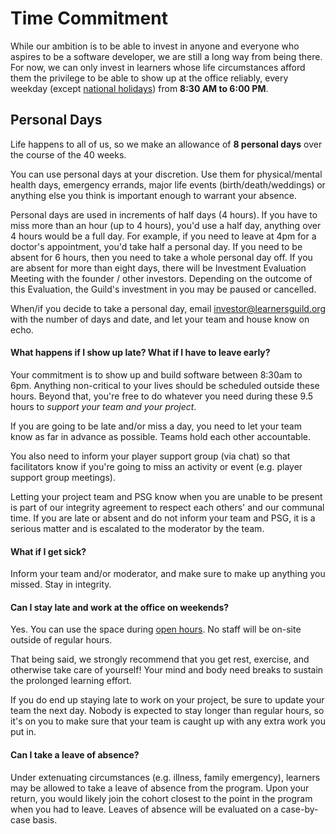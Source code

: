 # Time Commitment

While our ambition is to be able to invest in anyone and everyone who aspires to be a software developer, we are still a long way from being there. For now, we can only invest in learners whose life circumstances afford them the privilege to be able to show up at the office reliably, every weekday (except [national holidays][holiday-list]) from **8:30 AM to 6:00 PM**.

## Personal Days

Life happens to all of us, so we make an allowance of **8 personal days** over the course of the 40 weeks.

You can use personal days at your discretion. Use them for physical/mental health days, emergency errands, major life events (birth/death/weddings) or anything else you think is important enough to warrant your absence.

Personal days are used in increments of half days (4 hours). If you have to miss more than an hour (up to 4 hours), you'd use a half day, anything over 4 hours would be a full day. For example, if you need to leave at 4pm for a doctor's appointment, you'd take half a personal day. If you need to be absent for 6 hours, then you need to take a whole personal day off. If you are absent for more than eight days, there will be Investment Evaluation Meeting with the founder / other investors. Depending on the outcome of this Evaluation, the Guild's investment in you may be paused or cancelled.

When/if you decide to take a personal day, email [investor@learnersguild.org](mailto:investor@learnersguild.org) with the number of days and date, and let your team and house know on echo.


#### What happens if I show up late? What if I have to leave early?

Your commitment is to show up and build software between 8:30am to 6pm. Anything non-critical to your lives should be scheduled outside these hours. Beyond that, you're free to do whatever you need during these 9.5 hours to _support your team and your project_.

If you are going to be late and/or miss a day, you need to let your team know as far in advance as possible. Teams hold each other accountable.

You also need to inform your player support group (via chat) so that facilitators know if you're going to miss an activity or event (e.g. player support group meetings).

Letting your project team and PSG know when you are unable to be present is part of our integrity agreement to respect each others' and our communal time. If you are late or absent and do not inform your team and PSG, it is a serious matter and is escalated to the moderator by the team.

#### What if I get sick?

Inform your team and/or moderator, and make sure to make up anything you missed. Stay in integrity.

#### Can I stay late and work at the office on weekends?

Yes. You can use the space during [open hours][oak-building-hours]. No staff will be on-site outside of regular hours.

That being said, we strongly recommend that you get rest, exercise, and otherwise take care of yourself! Your mind and body need breaks to sustain the prolonged learning effort.

If you do end up staying late to work on your project, be sure to update your team the next day. Nobody is expected to stay longer than regular hours, so it's on you to make sure that your team is caught up with any extra work you put in.

#### Can I take a leave of absence?

Under extenuating circumstances (e.g. illness, family emergency), learners may be allowed to take a leave of absence from the program. Upon your return, you would likely join the cohort closest to the point in the program when you had to leave. Leaves of absence will be evaluated on a case-by-case basis.

[holiday-list]: ../General/Holiday_List.md
[oak-building-hours]: ../Oakland_Building.md#hours
